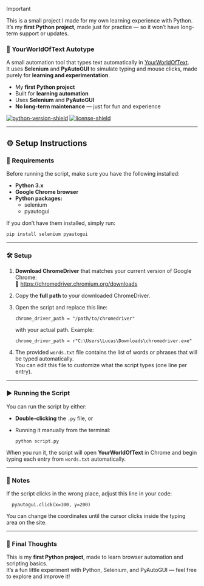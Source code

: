 > [!IMPORTANT]
> This is a small project I made for my own learning experience with Python.  
> It’s my **first Python project**, made just for practice — so it won’t have long-term support or updates.

### 🧠 YourWorldOfText Autotype

A small automation tool that types text automatically in [YourWorldOfText](https://www.yourworldoftext.com/).  
It uses **Selenium** and **PyAutoGUI** to simulate typing and mouse clicks, made purely for **learning and experimentation**.

* My **first Python project**
* Built for **learning automation**
* Uses **Selenium** and **PyAutoGUI**
* **No long-term maintenance** — just for fun and experience

[![python-version-shield](https://img.shields.io/badge/Python-3.x-blue?logo=python&logoColor=white&labelColor=black)](https://www.python.org/)
[![license-shield](https://img.shields.io/badge/license-MIT-green?labelColor=black)](LICENSE)

---

## ⚙️ Setup Instructions

### 🧩 Requirements

Before running the script, make sure you have the following installed:

- **Python 3.x**
- **Google Chrome browser**
- **Python packages:**
  - selenium  
  - pyautogui

If you don’t have them installed, simply run:

    pip install selenium pyautogui

---

### 🛠️ Setup

1. **Download ChromeDriver** that matches your current version of Google Chrome:  
   🔗 https://chromedriver.chromium.org/downloads  
2. Copy the **full path** to your downloaded ChromeDriver.  
3. Open the script and replace this line:

       chrome_driver_path = "/path/to/chromedriver"

   with your actual path. Example:

       chrome_driver_path = r"C:\Users\Lucas\Downloads\chromedriver.exe"

4. The provided `words.txt` file contains the list of words or phrases that will be typed automatically.  
   You can edit this file to customize what the script types (one line per entry).

---

### ▶️ Running the Script

You can run the script by either:

- **Double-clicking** the `.py` file, or  
- Running it manually from the terminal:

      python script.py

When you run it, the script will open **YourWorldOfText** in Chrome and begin typing each entry from `words.txt` automatically.

---

### 📝 Notes

If the script clicks in the wrong place, adjust this line in your code:

      pyautogui.click(x=100, y=200)

You can change the coordinates until the cursor clicks inside the typing area on the site.

---

### 💭 Final Thoughts

This is my **first Python project**, made to learn browser automation and scripting basics.  
It’s a fun little experiment with Python, Selenium, and PyAutoGUI — feel free to explore and improve it!
